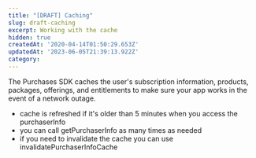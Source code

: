 ```yaml
---
title: "[DRAFT] Caching"
slug: draft-caching
excerpt: Working with the cache
hidden: true
createdAt: '2020-04-14T01:50:29.653Z'
updatedAt: '2023-06-05T21:39:13.922Z'
category: 
---
```

The Purchases SDK caches the user's subscription information, products, packages, offerings, and entitlements to make sure your app works in the event of a network outage.

* cache is refreshed if it's older than 5 minutes when you access the purchaserInfo
* you can call getPurchaserInfo as many times as needed
* if you need to invalidate the cache you can use invalidatePurchaserInfoCache